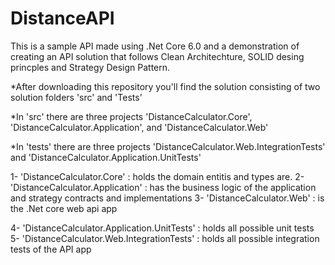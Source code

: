# DistanceAPI
This is a sample API made using .Net Core 6.0 and a demonstration of creating an API solution that follows Clean Architechture,  SOLID desing princples and Strategy Design Pattern.

*After downloading this repository you'll find the solution consisting of two solution folders 'src' and 'Tests'

*In 'src' there are three projects 'DistanceCalculator.Core', 'DistanceCalculator.Application', and 'DistanceCalculator.Web'

*In 'tests' there are three projects 'DistanceCalculator.Web.IntegrationTests' and 'DistanceCalculator.Application.UnitTests'

1- 'DistanceCalculator.Core' : holds the domain entitis and types are.
2- 'DistanceCalculator.Application' : has the business logic of the application and strategy contracts and implementations
3- 'DistanceCalculator.Web' : is the .Net core web api app

4- 'DistanceCalculator.Application.UnitTests' : holds all possible unit tests
5- 'DistanceCalculator.Web.IntegrationTests' : holds all possible integration tests of the API app
